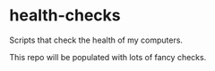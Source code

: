 # health-checks
Scripts that check the health of my computers.

This repo will be populated with lots of fancy checks.
